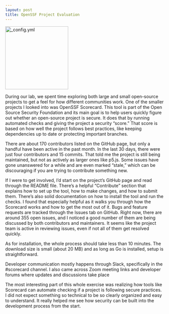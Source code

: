 ```yaml
---
layout: post
title: OpenSSF Project Evaluation
---
```


<img src="{{ site.baseurl }}/images/digiHangyodon.gif" alt="_config.yml" height="200">

During our lab, we spent time exploring both large and small open-source projects to get a feel for how different communities work. One of the smaller projects I looked into was OpenSSF Scorecard. This tool is part of the Open Source Security Foundation and its main goal is to help users quickly figure out whether an open-source project is secure. It does that by running automated checks and giving the project a security “score.” That score is based on how well the project follows best practices, like keeping dependencies up to date or protecting important branches.

There are about 170 contributors listed on the GitHub page, but only a handful have been active in the past month. In the last 30 days, there were just four contributors and 15 commits. That told me the project is still being maintained, but not as actively as larger ones like p5.js. Some issues have gone unanswered for a while and are even marked “stale,” which can be discouraging if you are trying to contribute something new.

If I were to get involved, I’d start on the project’s GitHub page and read through the README file. There’s a helpful “Contribute” section that explains how to set up the tool, how to make changes, and how to submit them. There’s also solid documentation on how to install the tool and run the checks. I found that especially helpful as it walks you through how the Scorecard works and how to get the most out of it.
Bugs and feature requests are tracked through the Issues tab on GitHub. Right now, there are around 355 open issues, and I noticed a good number of them are being discussed by both contributors and maintainers. It seems like the project team is active in reviewing issues, even if not all of them get resolved quickly.

As for installation, the whole process should take less than 10 minutes. The download size is small (about 20 MB) and as long as Go is installed, setup is straightforward.

Developer communication mostly happens through Slack, specifically in the #scorecard channel. I also came across Zoom meeting links and developer forums where updates and discussions take place

The most interesting part of this whole exercise was realizing how tools like Scorecard can automate checking if a project is following secure practices. I did not expect something so technical to be so clearly organized and easy to understand. It really helped me see how security can be built into the development process from the start.

